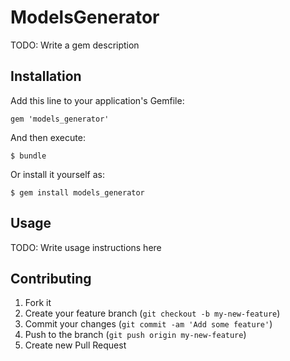 # ModelsGenerator

TODO: Write a gem description

## Installation

Add this line to your application's Gemfile:

    gem 'models_generator'

And then execute:

    $ bundle

Or install it yourself as:

    $ gem install models_generator

## Usage

TODO: Write usage instructions here

## Contributing

1. Fork it
2. Create your feature branch (`git checkout -b my-new-feature`)
3. Commit your changes (`git commit -am 'Add some feature'`)
4. Push to the branch (`git push origin my-new-feature`)
5. Create new Pull Request
